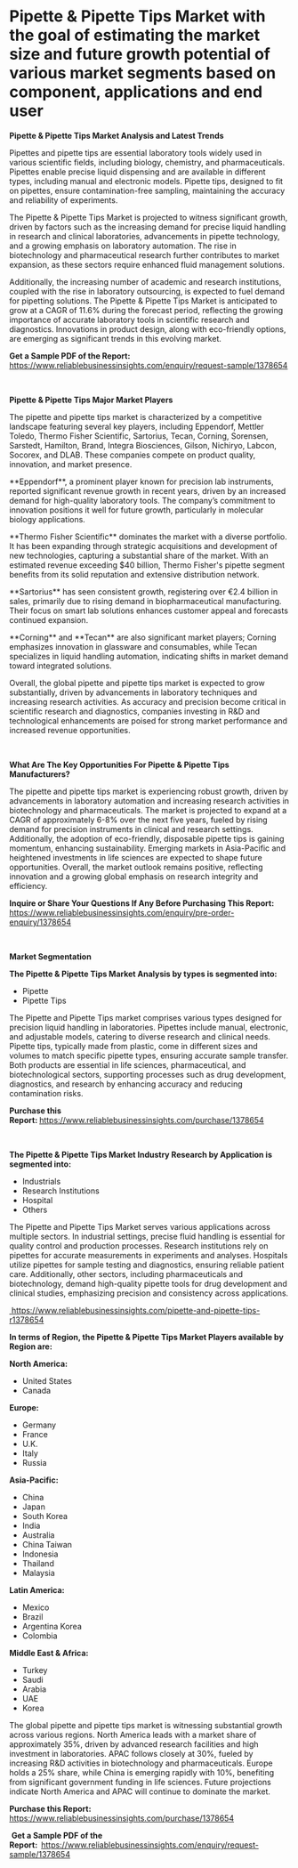 <p><h1>Pipette & Pipette Tips Market with the goal of estimating the market size and future growth potential of various market segments based on component, applications and end user</h1></p><p><strong>Pipette & Pipette Tips Market Analysis and Latest Trends</strong></p>
<p><p>Pipettes and pipette tips are essential laboratory tools widely used in various scientific fields, including biology, chemistry, and pharmaceuticals. Pipettes enable precise liquid dispensing and are available in different types, including manual and electronic models. Pipette tips, designed to fit on pipettes, ensure contamination-free sampling, maintaining the accuracy and reliability of experiments.</p><p>The Pipette & Pipette Tips Market is projected to witness significant growth, driven by factors such as the increasing demand for precise liquid handling in research and clinical laboratories, advancements in pipette technology, and a growing emphasis on laboratory automation. The rise in biotechnology and pharmaceutical research further contributes to market expansion, as these sectors require enhanced fluid management solutions. </p><p>Additionally, the increasing number of academic and research institutions, coupled with the rise in laboratory outsourcing, is expected to fuel demand for pipetting solutions. The Pipette & Pipette Tips Market is anticipated to grow at a CAGR of 11.6% during the forecast period, reflecting the growing importance of accurate laboratory tools in scientific research and diagnostics. Innovations in product design, along with eco-friendly options, are emerging as significant trends in this evolving market.</p></p>
<p><strong>Get a Sample PDF of the Report:&nbsp;</strong> <a href="https://www.reliablebusinessinsights.com/enquiry/request-sample/1378654?utm_campaign=2716&utm_medium=2&utm_source=Github&utm_content=ia&utm_term=14042025&utm_id=pipette-pipette-tips">https://www.reliablebusinessinsights.com/enquiry/request-sample/1378654</a></p>
<p>&nbsp;</p>
<p><strong>Pipette & Pipette Tips Major Market Players</strong></p>
<p><p>The pipette and pipette tips market is characterized by a competitive landscape featuring several key players, including Eppendorf, Mettler Toledo, Thermo Fisher Scientific, Sartorius, Tecan, Corning, Sorensen, Sarstedt, Hamilton, Brand, Integra Biosciences, Gilson, Nichiryo, Labcon, Socorex, and DLAB. These companies compete on product quality, innovation, and market presence.</p><p>**Eppendorf**, a prominent player known for precision lab instruments, reported significant revenue growth in recent years, driven by an increased demand for high-quality laboratory tools. The company’s commitment to innovation positions it well for future growth, particularly in molecular biology applications.</p><p>**Thermo Fisher Scientific** dominates the market with a diverse portfolio. It has been expanding through strategic acquisitions and development of new technologies, capturing a substantial share of the market. With an estimated revenue exceeding $40 billion, Thermo Fisher's pipette segment benefits from its solid reputation and extensive distribution network.</p><p>**Sartorius** has seen consistent growth, registering over €2.4 billion in sales, primarily due to rising demand in biopharmaceutical manufacturing. Their focus on smart lab solutions enhances customer appeal and forecasts continued expansion.</p><p>**Corning** and **Tecan** are also significant market players; Corning emphasizes innovation in glassware and consumables, while Tecan specializes in liquid handling automation, indicating shifts in market demand toward integrated solutions.</p><p>Overall, the global pipette and pipette tips market is expected to grow substantially, driven by advancements in laboratory techniques and increasing research activities. As accuracy and precision become critical in scientific research and diagnostics, companies investing in R&D and technological enhancements are poised for strong market performance and increased revenue opportunities.</p></p>
<p>&nbsp;</p>
<p><strong>What Are The Key Opportunities For Pipette & Pipette Tips Manufacturers?</strong></p>
<p><p>The pipette and pipette tips market is experiencing robust growth, driven by advancements in laboratory automation and increasing research activities in biotechnology and pharmaceuticals. The market is projected to expand at a CAGR of approximately 6-8% over the next five years, fueled by rising demand for precision instruments in clinical and research settings. Additionally, the adoption of eco-friendly, disposable pipette tips is gaining momentum, enhancing sustainability. Emerging markets in Asia-Pacific and heightened investments in life sciences are expected to shape future opportunities. Overall, the market outlook remains positive, reflecting innovation and a growing global emphasis on research integrity and efficiency.</p></p>
<p><strong>Inquire or Share Your Questions If Any Before Purchasing This Report:</strong> <a href="https://www.reliablebusinessinsights.com/enquiry/pre-order-enquiry/1378654?utm_campaign=2716&utm_medium=2&utm_source=Github&utm_content=ia&utm_term=14042025&utm_id=pipette-pipette-tips">https://www.reliablebusinessinsights.com/enquiry/pre-order-enquiry/1378654</a></p>
<p>&nbsp;</p>
<p><strong>Market Segmentation</strong></p>
<p><strong>The Pipette & Pipette Tips Market Analysis by types is segmented into:</strong></p>
<p><ul><li>Pipette</li><li>Pipette Tips</li></ul></p>
<p><p>The Pipette and Pipette Tips market comprises various types designed for precision liquid handling in laboratories. Pipettes include manual, electronic, and adjustable models, catering to diverse research and clinical needs. Pipette tips, typically made from plastic, come in different sizes and volumes to match specific pipette types, ensuring accurate sample transfer. Both products are essential in life sciences, pharmaceutical, and biotechnological sectors, supporting processes such as drug development, diagnostics, and research by enhancing accuracy and reducing contamination risks.</p></p>
<p><strong>Purchase this Report:&nbsp;</strong><a href="https://www.reliablebusinessinsights.com/purchase/1378654?utm_campaign=2716&utm_medium=2&utm_source=Github&utm_content=ia&utm_term=14042025&utm_id=pipette-pipette-tips">https://www.reliablebusinessinsights.com/purchase/1378654</a></p>
<p>&nbsp;</p>
<p><strong>The Pipette & Pipette Tips Market Industry Research by Application is segmented into:</strong></p>
<p><ul><li>Industrials</li><li>Research Institutions</li><li>Hospital</li><li>Others</li></ul></p>
<p><p>The Pipette and Pipette Tips Market serves various applications across multiple sectors. In industrial settings, precise fluid handling is essential for quality control and production processes. Research institutions rely on pipettes for accurate measurements in experiments and analyses. Hospitals utilize pipettes for sample testing and diagnostics, ensuring reliable patient care. Additionally, other sectors, including pharmaceuticals and biotechnology, demand high-quality pipette tools for drug development and clinical studies, emphasizing precision and consistency across applications.</p></p>
<p><a href="https://www.reliablebusinessinsights.com/pipette-and-pipette-tips-r1378654?utm_campaign=2716&utm_medium=2&utm_source=Github&utm_content=ia&utm_term=14042025&utm_id=pipette-pipette-tips">&nbsp;https://www.reliablebusinessinsights.com/pipette-and-pipette-tips-r1378654</a></p>
<p><strong>In terms of Region, the Pipette & Pipette Tips Market Players available by Region are:</strong></p>
<p>
    <p> <strong> North America: </strong>
        <ul>
            <li>United States</li>
            <li>Canada</li>
        </ul>
        </p> 
    <p> <strong> Europe: </strong>
        <ul>
            <li>Germany</li>
            <li>France</li>
            <li>U.K.</li>
            <li>Italy</li>
            <li>Russia</li>
        </ul>
        </p> 
    <p> <strong> Asia-Pacific: </strong>
        <ul>
            <li>China</li>
            <li>Japan</li>
            <li>South Korea</li>
            <li>India</li>
            <li>Australia</li>
            <li>China Taiwan</li>
            <li>Indonesia</li>
            <li>Thailand</li>
            <li>Malaysia</li>
        </ul>
        </p> 
    <p> <strong> Latin America: </strong>
        <ul>
            <li>Mexico</li>
            <li>Brazil</li>
            <li>Argentina Korea</li>
            <li>Colombia</li>
        </ul>
        </p> 
    <p> <strong> Middle East & Africa: </strong>
        <ul>
            <li>Turkey</li>
            <li>Saudi</li>
            <li>Arabia</li>
            <li>UAE</li>
            <li>Korea</li>
        </ul>
    </p>
    </p>
<p><p>The global pipette and pipette tips market is witnessing substantial growth across various regions. North America leads with a market share of approximately 35%, driven by advanced research facilities and high investment in laboratories. APAC follows closely at 30%, fueled by increasing R&D activities in biotechnology and pharmaceuticals. Europe holds a 25% share, while China is emerging rapidly with 10%, benefiting from significant government funding in life sciences. Future projections indicate North America and APAC will continue to dominate the market.</p></p>
<p><strong>Purchase this Report: </strong><a href="https://www.reliablebusinessinsights.com/purchase/1378654?utm_campaign=2716&utm_medium=2&utm_source=Github&utm_content=ia&utm_term=14042025&utm_id=pipette-pipette-tips">https://www.reliablebusinessinsights.com/purchase/1378654</a></p>
<p>&nbsp;<strong>Get a Sample PDF of the Report:&nbsp;&nbsp;</strong><a href="https://www.reliablebusinessinsights.com/enquiry/request-sample/1378654?utm_campaign=2716&utm_medium=2&utm_source=Github&utm_content=ia&utm_term=14042025&utm_id=pipette-pipette-tips">https://www.reliablebusinessinsights.com/enquiry/request-sample/1378654</a></p>
<p><strong></strong></p>
<p><p></p><p></p><p></p></p>